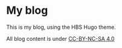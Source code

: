 # My blog

This is my blog, using the HBS Hugo theme.

All blog content is under [CC-BY-NC-SA 4.0](https://creativecommons.org/licenses/by-nc-sa/4.0/deed.en)
